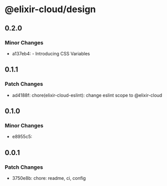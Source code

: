 # @elixir-cloud/design

## 0.2.0

### Minor Changes

- a137eb4: - Introducing CSS Variables

## 0.1.1

### Patch Changes

- ad4188f: chore(elixir-cloud-eslint): change eslint scope to @elixir-cloud

## 0.1.0

### Minor Changes

- e8955c5:

## 0.0.1

### Patch Changes

- 3750e8b: chore: readme, ci, config

